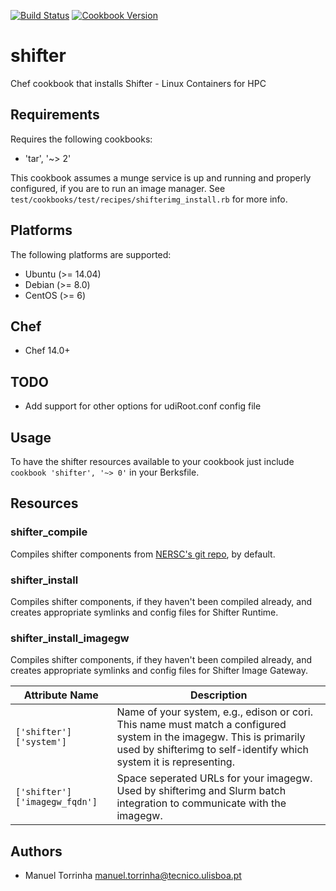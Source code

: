 [![Build Status](https://travis-ci.org/t0rrant/cookbook-shifter.svg?branch=master)](https://travis-ci.org/t0rrant/cookbook-shifter)
[![Cookbook Version](https://img.shields.io/cookbook/v/shifter.svg)](https://supermarket.chef.io/cookbooks/shifter)

# shifter

Chef cookbook that installs Shifter - Linux Containers for HPC

## Requirements

Requires the following cookbooks:

 - 'tar', '~> 2'

This cookbook assumes a munge service is up and running and properly configured, if you are to run an image manager.
See `test/cookbooks/test/recipes/shifterimg_install.rb` for more info.

## Platforms

The following platforms are supported:

- Ubuntu (>= 14.04)
- Debian (>= 8.0)
- CentOS (>= 6)

## Chef

- Chef 14.0+

## TODO

- Add support for other options for udiRoot.conf config file

## Usage

To have the shifter resources available to your cookbook just include ```cookbook 'shifter', '~> 0'``` in your Berksfile.

## Resources

### shifter_compile

Compiles shifter components from [NERSC's git repo](https://github.com/NERSC/shifter/), by default. 

### shifter_install

Compiles shifter components, if they haven't been compiled already, and creates appropriate symlinks and config files for Shifter Runtime.

### shifter_install_imagegw

Compiles shifter components, if they haven't been compiled already, and creates appropriate symlinks and config files for Shifter Image Gateway.


| Attribute Name                | Description                                   |
|---|---|
| `['shifter']['system']`       | Name of your system, e.g., edison or cori. This name must match a configured system in the imagegw. This is primarily used by shifterimg to self-identify which system it is representing. |
| `['shifter']['imagegw_fqdn']` | Space seperated URLs for your imagegw. Used by shifterimg and Slurm batch integration to communicate with the imagegw. |


## Authors

* Manuel Torrinha   <manuel.torrinha@tecnico.ulisboa.pt>
